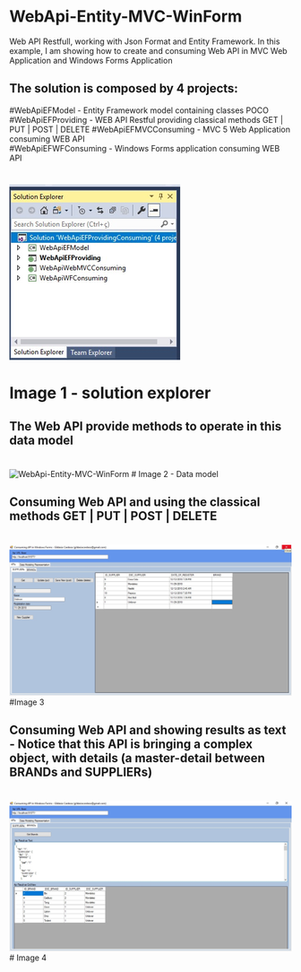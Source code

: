 # WebApi-Entity-MVC-WinForm
Web API Restfull, working with Json Format and Entity Framework. 
In this example, I am showing how to create and consuming Web API in MVC  Web Application and Windows Forms Application


## The solution is composed by 4 projects: 
#WebApiEFModel        - Entity Framework model containing classes POCO 
#WebApiEFProviding    - WEB API Restful providing classical methods GET | PUT | POST | DELETE 
#WebApiEFMVCConsuming - MVC 5 Web Application consuming WEB API  
#WebApiEFWFConsuming  - Windows Forms application consuming WEB API 
#
<img src="https://github.com/gildasiocardoso/WebApi-Entity-MVC-WinForm/blob/master/solution-explorer.jpg" alt="WebApi-Entity-MVC-WinForm">

# Image 1 - solution explorer


## The Web API provide methods to operate in this data model
# 
<img src="https://github.com/gildasiocardoso/WebApi-Entity-MVC-WinForm/blob/master/EntityMasterDetail/datamodel.jpg" alt="WebApi-Entity-MVC-WinForm">
# Image 2 - Data model

## Consuming Web API and using the classical methods GET | PUT | POST | DELETE
#
<img src="https://github.com/gildasiocardoso/WebApi-Entity-MVC-WinForm/blob/master/consuming-windows-forms.jpg" alt="WebApi-Entity-MVC-WinForm">
#Image 3


## Consuming Web API and showing results as text - Notice that this API is bringing a complex object, with details (a master-detail between BRANDs and SUPPLIERs)
#

<img src="https://github.com/gildasiocardoso/WebApi-Entity-MVC-WinForm/blob/master/consuming-windows-forms-text.jpg" alt="WebApi-Entity-MVC-WinForm">
# Image 4

